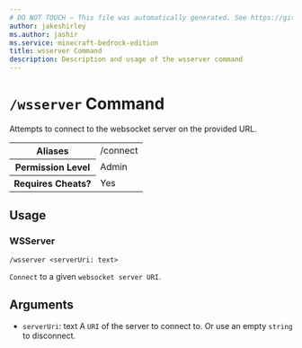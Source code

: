 ```yaml
---
# DO NOT TOUCH — This file was automatically generated. See https://github.com/mojang/minecraftapidocsgenerator to modify descriptions, examples, etc.
author: jakeshirley
ms.author: jashir
ms.service: minecraft-bedrock-edition
title: wsserver Command
description: Description and usage of the wsserver command
---
```

# `/wsserver` Command
Attempts to connect to the websocket server on the provided URL.

<table>
  <tr>
    <th>Aliases</th>
    <td>/connect</td>
  </tr>
  <tr>
    <th>Permission Level</th>
    <td>Admin</td>
  </tr>
  <tr>
    <th>Requires Cheats?</th>
    <td>Yes</td>
  </tr>
</table>

## Usage
### WSServer
`/wsserver <serverUri: text>`

`Connect` to a given `websocket server URI`.

## Arguments
- `serverUri`: text
A `URI` of the server to connect to. Or use an empty `string`  to disconnect.
